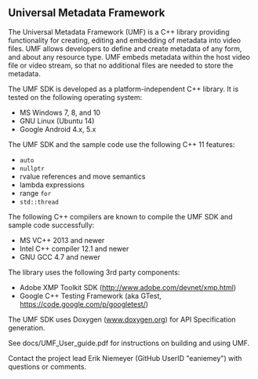 
Universal Metadata Framework
------------------------

The Universal Metadata Framework (UMF) is a C++ library providing functionality for creating, editing and embedding of metadata into video files.
UMF allows developers to define and create metadata of any form, and about any resource type.
UMF embeds metadata within the host video file or video stream, so that no additional files are needed to store the metadata.

The UMF SDK is developed as a platform-independent C++ library. It is tested on the following operating system:
* MS Windows 7, 8, and 10
* GNU Linux (Ubuntu 14)
* Google Android 4.x, 5.x

The UMF SDK and the sample code use the following C++ 11 features:
* `auto`
* `nullptr`
* rvalue references and move semantics
* lambda expressions
* range `for`
* `std::thread`

The following C++ compilers are known to compile the UMF SDK and sample code successfully:
* MS VC++ 2013 and newer
* Intel C++ compiler 12.1 and newer
* GNU GCC 4.7 and newer


The library uses the following 3rd party components:
* Adobe XMP Toolkit SDK (http://www.adobe.com/devnet/xmp.html)
* Google C++ Testing Framework (aka GTest, https://code.google.com/p/googletest/)

The UMF SDK uses Doxygen (www.doxygen.org) for API Specification generation.

See docs/UMF_User_guide.pdf for instructions on building and using UMF.

Contact the project lead Erik Niemeyer (GitHub UserID "eaniemey") with questions or comments.
